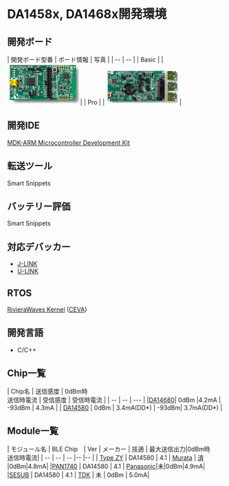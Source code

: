 # DA1458x, DA1468x開発環境

## 開発ボード

| 開発ボード型番 | ボード情報 | 写真 |
| -- | -- |
| Basic | []() | ![](dialog_basic.png)|
| Pro | []() | ![](dialog_pro.png)|

## 開発IDE

[MDK-ARM Microcontroller Development Kit](http://www.keil.com/arm/mdk.asp)

## 転送ツール

Smart Snippets

## バッテリー評価　

Smart Snippets

## 対応デバッカー

* [J-LINK](https://www.segger.com/jlink-debug-probes.html)
* [U-LINK](http://www.arm.com/ja/products/tools/debug-adapters/ulink/product-comparison.php)

## RTOS

[RivieraWaves Kernel](http://www.ceva-dsp.com/RivieraWaves-Bluetooth-Platforms) ([CEVA](http://www.ceva-dsp.com/))

## 開発言語
* C/C++

## Chip一覧

| Chip名 | 送信感度 | 0dBm時<br>送信時電流 | 受信感度 | 受信時電流 |
| -- | -- | --- |
|[DA14680](http://www.dialog-semiconductor.com/docs/site-pdf/dialog-smartbond-da14680-product-brief-japanese.pdf?sfvrsn=2)| 0dBm |4.2mA | -93dBm | 4.3mA | 
| [DA14580](http://www.dialog-semiconductor.com/products/bluetooth-smart) | 0dBm | 3.4mA(DD*) | -93dBm| 3.7mA(DD*) |

## Module一覧

| モジュール名 | BLE Chip　| Ver | メーカー | 技適 | 最大送信出力|0dBm時<br>送信時電流|
| -- | -- | -- |-- |-- |
| [Type ZY](http://www.murata.co.jp/products/microwave/module/bluetoothmodule/schematic/typez.html#tab) | DA14580 | 4.1 | [Murata](http://www.murata.co.jp/) | [済](http://www.tele.soumu.go.jp/giteki/SearchServlet?pageID=jg01_01&PC=001&TC=G&PK=1&FN=387tele&SN=%8F%D8%96%BE&LN=32&R1=*****&R2=*****) |0dBm|4.8mA|
|[PAN1740](http://eu.industrial.panasonic.com/products/wireless-connectivity/bluetooth/bluetooth-smart-low-energy/series/pan1740/CS464/model/ENW89846A1KF) | DA14580 | 4.1 | [Panasonic](http://eu.industrial.panasonic.com/)|未|0dBm|4.9mA|
|[SESUB](http://www.avnet-abacus.eu/fileadmin/user_upload/Products_Menu/TDK/SESUB-PAN-D14580_Product_Preview_RevG_20150305.pdf) | DA14580 | 4.1 | [TDK](http://www.tdk.co.jp/) | 未 | 0dBm | 5.0mA|

